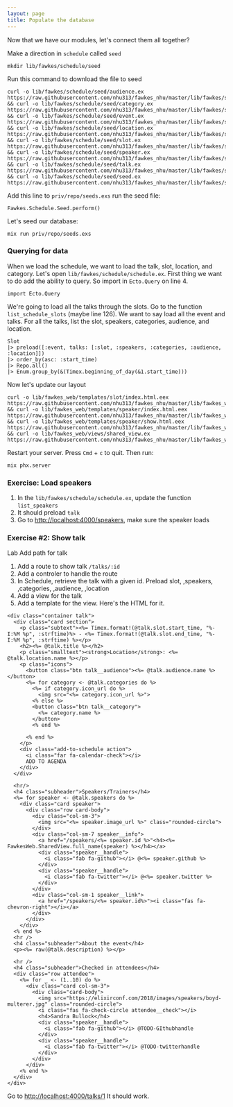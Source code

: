 ```yaml
---
layout: page
title: Populate the database
---
```



Now that we have our modules, let's connect them all together?

Make a direction in `schedule` called `seed`

```
mkdir lib/fawkes/schedule/seed
```

Run this command to download the file to seed

```
curl -o lib/fawkes/schedule/seed/audience.ex https://raw.githubusercontent.com/nhu313/fawkes_nhu/master/lib/fawkes/schedule/seed/audience.ex && curl -o lib/fawkes/schedule/seed/category.ex https://raw.githubusercontent.com/nhu313/fawkes_nhu/master/lib/fawkes/schedule/seed/category.ex && curl -o lib/fawkes/schedule/seed/event.ex https://raw.githubusercontent.com/nhu313/fawkes_nhu/master/lib/fawkes/schedule/seed/event.ex && curl -o lib/fawkes/schedule/seed/location.ex https://raw.githubusercontent.com/nhu313/fawkes_nhu/master/lib/fawkes/schedule/seed/location.ex && curl -o lib/fawkes/schedule/seed/slot.ex https://raw.githubusercontent.com/nhu313/fawkes_nhu/master/lib/fawkes/schedule/seed/slot.ex && curl -o lib/fawkes/schedule/seed/speaker.ex https://raw.githubusercontent.com/nhu313/fawkes_nhu/master/lib/fawkes/schedule/seed/speaker.ex && curl -o lib/fawkes/schedule/seed/talk.ex https://raw.githubusercontent.com/nhu313/fawkes_nhu/master/lib/fawkes/schedule/seed/talk.ex && curl -o lib/fawkes/schedule/seed/seed.ex https://raw.githubusercontent.com/nhu313/fawkes_nhu/master/lib/fawkes/schedule/seed/seed.ex
```

Add this line to `priv/repo/seeds.exs` run the seed file:

```
Fawkes.Schedule.Seed.perform()
```

Let's seed our database:

```
mix run priv/repo/seeds.exs
```

### Querying for data

When we load the schedule, we want to load the talk, slot, location, and category. Let's open `lib/fawkes/schedule/schedule.ex`. First thing we want to do add the ability to query. So import in `Ecto.Query` on line 4.

```
import Ecto.Query
```

We're going to load all the talks through the slots. Go to the function `list_schedule_slots` (maybe line 126). We want to say load all the event and talks. For all the talks, list the slot, speakers, categories, audience, and location.

```
Slot
|> preload([:event, talks: [:slot, :speakers, :categories, :audience, :location]])
|> order_by(asc: :start_time)
|> Repo.all()
|> Enum.group_by(&(Timex.beginning_of_day(&1.start_time)))
```

Now let's update our layout

```
curl -o lib/fawkes_web/templates/slot/index.html.eex https://raw.githubusercontent.com/nhu313/fawkes_nhu/master/lib/fawkes_web/templates/slot/index.html.eex && curl -o lib/fawkes_web/templates/speaker/index.html.eex https://raw.githubusercontent.com/nhu313/fawkes_nhu/master/lib/fawkes_web/templates/speaker/index.html.eex && curl -o lib/fawkes_web/templates/speaker/show.html.eex https://raw.githubusercontent.com/nhu313/fawkes_nhu/master/lib/fawkes_web/templates/speaker/show.html.eex && curl -o lib/fawkes_web/views/shared_view.ex https://raw.githubusercontent.com/nhu313/fawkes_nhu/master/lib/fawkes_web/views/shared_view.ex
```

Restart your server. Press `Cmd` + `c` to quit. Then run:

```
mix phx.server
```


### Exercise: Load speakers
1. In the `lib/fawkes/schedule/schedule.ex`, update the function `list_speakers`
2. It should preload `talk`
3. Go to [http://localhost:4000/speakers](http://localhost:4000/speakers), make sure the speaker loads

### Exercise #2: Show talk

Lab Add path for talk

1. Add a route to show talk `/talks/:id`
2. Add a controler to handle the route
3. In Schedule, retrieve the talk with a given id. Preload slot, ,speakers, ,categories, ,audience, ,location
4. Add a view for the talk
5. Add a template for the view. Here's the HTML for it.

```
<div class="container talk">
  <div class="card section">
    <p class="subtext"><%= Timex.format!(@talk.slot.start_time, "%-I:%M %p", :strftime)%> - <%= Timex.format!(@talk.slot.end_time, "%-I:%M %p", :strftime) %></p>
    <h2><%= @talk.title %></h2>
    <p class="smalltext"><strong>Location</strong>: <%= @talk.location.name %></p>
    <p class="icons">
      <button class="btn talk__audience"><%= @talk.audience.name %></button>
      <%= for category <- @talk.categories do %>
        <%= if category.icon_url do %>
          <img src="<%= category.icon_url %>">
        <% else %>
        <button class="btn talk__category">
          <%= category.name %>
        </button>
        <% end %>

      <% end %>
    </p>
    <div class="add-to-schedule action">
      <i class="far fa-calendar-check"></i>
      ADD TO AGENDA
    </div>
  </div>

  <hr/>
  <h4 class="subheader">Speakers/Trainers</h4>
  <%= for speaker <- @talk.speakers do %>
    <div class="card speaker">
      <div class="row card-body">
        <div class="col-sm-3">
          <img src="<%= speaker.image_url %>" class="rounded-circle">
        </div>
        <div class="col-sm-7 speaker__info">
          <a href="/speakers/<%= speaker.id %>"<h4><%= FawkesWeb.SharedView.full_name(speaker) %></h4></a>
          <div class="speaker__handle">
            <i class="fab fa-github"></i> @<%= speaker.github %>
          </div>
          <div class="speaker__handle">
            <i class="fab fa-twitter"></i> @<%= speaker.twitter %>
          </div>
        </div>
        <div class="col-sm-1 speaker__link">
          <a href="/speakers/<%= speaker.id%>"><i class="fas fa-chevron-right"></i></a>
        </div>
      </div>
    </div>
  <% end %>
  <hr />
  <h4 class="subheader">About the event</h4>
  <p><%= raw(@talk.description) %></p>

  <hr />
  <h4 class="subheader">Checked in attendees</h4>
  <div class="row attendee">
    <%= for _ <- (1..10) do %>
      <div class="card col-sm-3">
        <div class="card-body">
          <img src="https://elixirconf.com/2018/images/speakers/boyd-multerer.jpg" class="rounded-circle">
          <i class="fas fa-check-circle attendee__check"></i>
          <h4>Sandra Bullock</h4>
          <div class="speaker__handle">
            <i class="fab fa-github"></i> @TODO-GIthubhandle
          </div>
          <div class="speaker__handle">
            <i class="fab fa-twitter"></i> @TODO-twitterhandle
          </div>
        </div>
      </div>
    <% end %>
  </div>
</div>
```

Go to [http://localhost:4000/talks/1](http://localhost:4000/talks/1)
It should work. 
